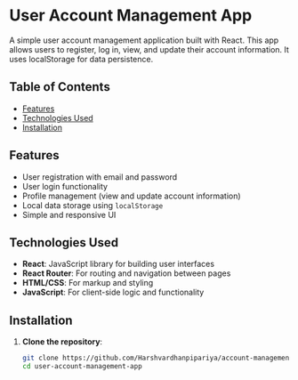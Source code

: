 # User Account Management App

A simple user account management application built with React. This app allows users to register, log in, view, and update their account information. It uses localStorage for data persistence.

## Table of Contents

- [Features](#features)
- [Technologies Used](#technologies-used)
- [Installation](#installation)


## Features

- User registration with email and password
- User login functionality
- Profile management (view and update account information)
- Local data storage using `localStorage`
- Simple and responsive UI

## Technologies Used

- **React**: JavaScript library for building user interfaces
- **React Router**: For routing and navigation between pages
- **HTML/CSS**: For markup and styling
- **JavaScript**: For client-side logic and functionality

## Installation

1. **Clone the repository**:

   ```bash
   git clone https://github.com/Harshvardhanpipariya/account-management.git
   cd user-account-management-app
